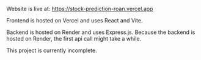 Website is live at: https://stock-prediction-roan.vercel.app

Frontend is hosted on Vercel and uses React and Vite.

Backend is hosted on Render and uses Express.js.
Because the backend is hosted on Render, the first api call might take a while.

This project is currently incomplete.
